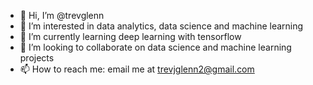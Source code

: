 - 👋 Hi, I’m @trevglenn
- 👀 I’m interested in data analytics, data science and machine learning
- 🌱 I’m currently learning deep learning with tensorflow
- 💞️ I’m looking to collaborate on data science and machine learning projects
- 📫 How to reach me: email me at trevjglenn2@gmail.com

<!---
trevglenn/trevglenn is a ✨ special ✨ repository because its `README.md` (this file) appears on your GitHub profile.
You can click the Preview link to take a look at your changes.
--->
